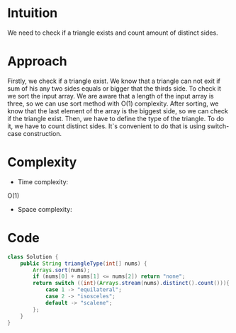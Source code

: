 # Intuition
<!-- Describe your first thoughts on how to solve this problem. -->
We need to check if a triangle exists and count amount of distinct sides.
# Approach
<!-- Describe your approach to solving the problem. -->
Firstly, we check if a triangle exist. We know that a triangle can not exit if  sum of his any two sides equals or bigger that the thirds side. To check it we sort the input array. We are aware that a length of the input array is three, so we can use sort method with O(1) complexity. After sorting, we know that the last element of the array is the biggest side, so we can check if the triangle exist. Then, we have to define the type of the triangle. To do it, we have to count distinct sides. It`s convenient to do that is using switch-case construction. 
# Complexity
- Time complexity:
<!-- Add your time complexity here, e.g. $$O(n)$$ -->
O(1)
- Space complexity:
<!-- Add your space complexity here, e.g. $$O(n)$$ -->

# Code
```java []
class Solution {
    public String triangleType(int[] nums) {
        Arrays.sort(nums);
        if (nums[0] + nums[1] <= nums[2]) return "none";
        return switch ((int)(Arrays.stream(nums).distinct().count())){
            case 1 -> "equilateral";
            case 2 -> "isosceles";
            default -> "scalene";
        };
    }
}
```